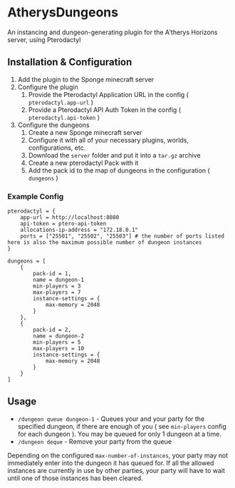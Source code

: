 # AtherysDungeons
An instancing and dungeon-generating plugin for the A'therys Horizons server, using Pterodactyl

## Installation & Configuration

1. Add the plugin to the Sponge minecraft server
2. Configure the plugin
    1. Provide the Pterodactyl Application URL in the config ( `pterodactyl.app-url` )
    2. Provide a Pterodactyl API Auth Token in the config ( `pterodactyl.api-token` )
3. Configure the dungeons
    1. Create a new Sponge minecraft server
    2. Configure it with all of your necessary plugins, worlds, configurations, etc.
    3. Download the `server` folder and put it into a `tar.gz` archive
    4. Create a new pterodactyl Pack with it
    4. Add the pack id to the map of dungeons in the configuration ( `dungeons` )
    
### Example Config

```hocon
pterodactyl = {
    app-url = http://localhost:8080
    api-token = ptero-api-token
    allocations-ip-address = "172.18.0.1"
    ports = ["25501", "25502", "25503"] # the number of ports listed here is also the maximum possible number of dungeon instances
}

dungeons = [
    {
        pack-id = 1,
        name = dungeon-1
        min-players = 3
        max-players = 7
        instance-settings = {
            max-memory = 2048
        }
    },
    {
        pack-id = 2,
        name = dungeon-2
        min-players = 5
        max-players = 10
        instance-settings = {
            max-memory = 2048
        }
    }
]
```

## Usage

* `/dungeon queue dungeon-1` - Queues your and your party for the specified dungeon, if there are enough of you ( see `min-players` config for each dungeon ). You may be queued for only 1 dungeon at a time.
* `/dungeon deque` - Remove your party from the queue

Depending on the configured `max-number-of-instances`, your party may not immediately enter into the dungeon it has queued for.
If all the allowed instances are currently in use by other parties, your party will have to wait until one of those instances has been cleared.